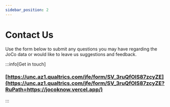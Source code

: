 ```yaml
---
sidebar_position: 2
---
```


# Contact Us

Use the form below to submit any questions you may have regarding the JoCo data or would like to leave us suggestions and feedback.

:::info[Get in touch]
### [https://unc.az1.qualtrics.com/jfe/form/SV_3ruQfOlS87zcyZE](https://unc.az1.qualtrics.com/jfe/form/SV_3ruQfOlS87zcyZE?RuPath=https://jocoknow.vercel.app/)
:::
